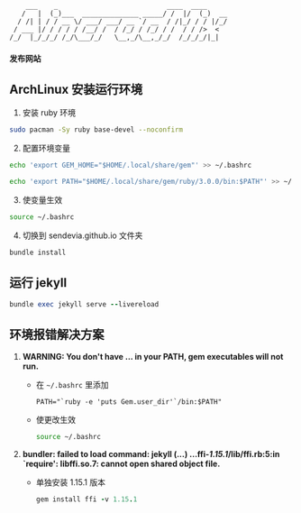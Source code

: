 ```
    ___    _                           ____  ____
   /   |  (_)___  ______________ _____/ /  |/  (_)  __
  / /| | / / __ \/ ___/ ___/ __ `/ __  / /|_/ / / |/_/
 / ___ |/ / / / / /__/ /  / /_/ / /_/ / /  / / />  <
/_/  |_/_/_/ /_/\___/_/   \__,_/\__,_/_/  /_/_/_/|_|
```

#### 发布网站

## ArchLinux 安装运行环境

1. 安装 ruby 环境

```bash
sudo pacman -Sy ruby base-devel --noconfirm
```

2. 配置环境变量

```bash
echo 'export GEM_HOME="$HOME/.local/share/gem"' >> ~/.bashrc
```

```bash
echo 'export PATH="$HOME/.local/share/gem/ruby/3.0.0/bin:$PATH"' >> ~/.bashrc
```

3. 使变量生效

```bash
source ~/.bashrc
```

4. 切换到 sendevia.github.io 文件夹

```ruby
bundle install
```

## 运行 jekyll

```ruby
bundle exec jekyll serve --livereload
```

## 环境报错解决方案

1. **WARNING: You don't have ... in your PATH, gem executables will not run.**

   - 在 `~/.bashrc` 里添加
     ```shell
     PATH="`ruby -e 'puts Gem.user_dir'`/bin:$PATH"
     ```
   - 使更改生效
     ```bash
     source ~/.bashrc
     ```

2. **bundler: failed to load command: jekyll (...)
   ...ffi-_1.15.1_/lib/ffi.rb:5:in `require': libffi.so.7: cannot open shared object file.**
   - 单独安装 1.15.1 版本
     ```ruby
     gem install ffi -v 1.15.1
     ```

